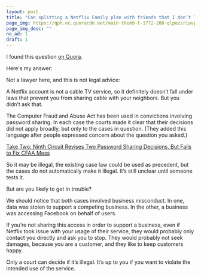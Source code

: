```yaml
---
layout: post
title: "Can splitting a Netflix Family plan with friends that I don’t live with be considered a federal crime?"
page_img: https://qph.ec.quoracdn.net/main-thumb-t-1772-200-qlpozsriavpogdpqslonbrkowxgtctgz.jpeg
page_img_desc: ""
no_ad: 1
draft: 1
---
```


I found this question <a href="https://www.quora.com/Can-splitting-a-Netflix-Family-plan-with-friends-that-I-don’t-live-with-be-considered-a-federal-crime/">on Quora</a>.

Here's my answer:

Not a lawyer here, and this is not legal advice:

A Netflix account is not a cable TV service, so it definitely doesn’t fall under laws that prevent you from sharing cable with your neighbors. But you didn’t ask that.

The Computer Fraud and Abuse Act has been used in convictions involving password sharing. In each case the courts made it clear that their decisions did not apply broadly, but only to the cases in question. (They added this language after people expressed concern about the question you asked.)

<a href="https://www.eff.org/deeplinks/2016/12/take-two-ninth-circuit-revises-two-password-sharing-decisions-fails-fix-cfaa-mess">Take Two: Ninth Circuit Revises Two Password Sharing Decisions, But Fails to Fix CFAA Mess</a>

So it may be illegal, the existing case law could be used as precedent, but the cases do not automatically make it illegal. It’s still unclear until someone tests it.

But are you likely to get in trouble?

We should notice that both cases involved business misconduct. In one, data was stolen to support a competing business. In the other, a business was accessing Facebook on behalf of users.

If you’re not sharing this access in order to support a business, even if Netflix took issue with your usage of their service, they would probably only contact you directly and ask you to stop. They would probably not seek damages, because you are a customer, and they like to keep customers happy.

Only a court can decide if it’s illegal. It’s up to you if you want to violate the intended use of the service.